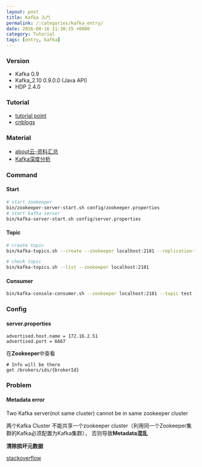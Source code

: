 ```yaml
---
layout: post
title: Kafka 入门
permalink: /:categories/kafka_entry/
date: 2016-08-16 11:30:15 +0800
category: Tutorial
tags: [entry, kafka]
---
```


### Version

* Kafka 0.9
* Kafka_2.10 0.9.0.0 (Java API)
* HDP 2.4.0

### Tutorial

* [tutorial point](http://www.tutorialspoint.com/apache_kafka/apache_kafka_cluster_architecture.htm)
* [cnblogs](http://www.cnblogs.com/likehua/p/3999538.html)

### Material

* [about云-资料汇总](http://www.aboutyun.com/forum.php?mod=viewthread&tid=19665&sukey=3997c0719f151520953d6bfb77c7e3a24045e1dcb668b73787740f83eff742e5e55994a5b5d068a03fb816541c4c7b0c)
* [Kafka深度分析](http://www.jasongj.com/2015/01/02/Kafka%E6%B7%B1%E5%BA%A6%E8%A7%A3%E6%9E%90/)

### Command

#### Start

```bash
# start zookeeper
bin/zookeeper-server-start.sh config/zookeeper.properties
# start kafka server
bin/kafka-server-start.sh config/server.properties
```

#### Topic

```bash
# create topic
bin/kafka-topics.sh --create --zookeeper localhost:2181 --replication-factor 1 --partitions 1 --topic test

# check topic
bin/kafka-topics.sh --list --zookeeper localhost:2181
```

#### Consumer

```bash
bin/kafka-console-consumer.sh --zookeeper localhost:2181 --topic test --from-beginning
```

### Config

#### server.properties

```
advertised.host.name = 172.16.2.51
advertised.port = 6667
```

在**Zookeeper**中查看

```
# Info will be there
get /brokers/ids/{brokerId}
```

### Problem

#### Metadata error

Two Kafka server(not same cluster) cannot be in same zookeeper cluster

两个Kafka Cluster 不能共享一个zookeeper cluster（利用同一个Zookeeper集群的Kafka必须配置为Kafka集群）， 否则导致**Metadata混乱**

**清除损坏元数据**

[stackoverflow](http://stackoverflow.com/questions/23228222/running-into-leadernotavailableexception-when-using-kafka-0-8-1-with-zookeeper-3)
